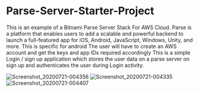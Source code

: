 # Parse-Server-Starter-Project
This is an example of a Bitnami Parse Server Stack For AWS Cloud.
Parse is a platform that enables users to add a scalable and powerful backend to launch a full-featured app for iOS, Android, JavaScript, Windows, Unity, and more.
This is specific for android
The user will have to create an AWS account and get the keys and app IDs required accordingly
This is a simple Login / sign up application which stores the user data on a parse server on sign up and authenticates the user during Login activity. 

![Screenshot_20200721-004356](https://user-images.githubusercontent.com/65035554/87980387-2d0d5900-caf1-11ea-951e-b2873b13cc95.jpg)
![Screenshot_20200721-004335](https://user-images.githubusercontent.com/65035554/87980391-2ed71c80-caf1-11ea-871c-cc4622d55c60.jpg)
![Screenshot_20200721-004407](https://user-images.githubusercontent.com/65035554/87980392-30084980-caf1-11ea-87d1-338422b83010.jpg)

